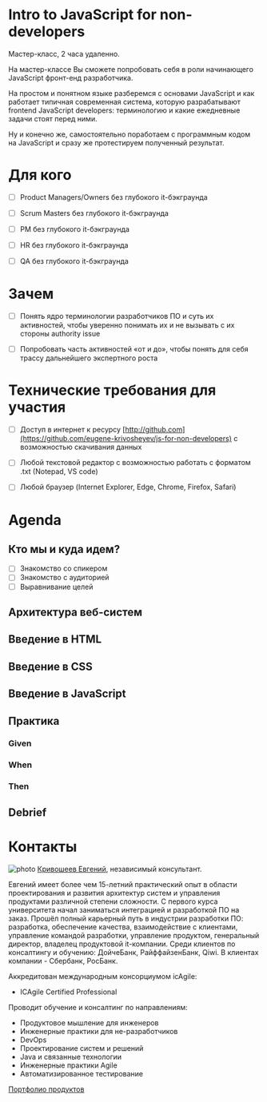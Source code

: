 Intro to JavaScript for non-developers
======================================
Мастер-класс, 2 часа удаленно.

На мастер-классе Вы сможете попробовать себя в роли начинающего JavaScript фронт-енд разработчика. 

На простом и понятном языке разберемся с основами JavaScript и как работает типичная современная система, которую разрабатывают frontend JavaScript developers: терминологию и какие ежедневные задачи стоят перед ними. 

Ну и конечно же, самостоятельно поработаем с программным кодом на JavaScript и сразу же протестируем полученный результат. 


Для кого
========
- [ ] Product Managers/Owners без глубокого it-бэкграунда
- [ ] Scrum Masters без глубокого it-бэкграунда
- [ ] PM без глубокого it-бэкграунда
- [ ] HR без глубокого it-бэкграунда
- [ ] QA без глубокого it-бэкграунда


Зачем
=====
- [ ] Понять ядро терминологии разработчиков ПО и суть их активностей, чтобы уверенно понимать их и не вызывать с их стороны authority issue
- [ ] Попробовать часть активностей «от и до», чтобы понять для себя трассу дальнейшего экспертного роста


Технические требования для участия
==================================
- [ ] Доступ в интернет к ресурсу [http://github.com](https://github.com/eugene-krivosheyev/js-for-non-developers) с возможностью скачивания данных
- [ ] Любой текстовой редактор с возможностью работать с форматом .txt (Notepad, VS code) 
- [ ] Любой браузер (Internet Explorer, Edge, Chrome, Firefox, Safari)


Agenda
======

Кто мы и куда идем?
-------------------
- [ ] Знакомство со спикером
- [ ] Знакомство с аудиторией
- [ ] Выравнивание целей

Архитектура веб-систем
----------------------

Введение в HTML
---------------

Введение в CSS
--------------

Введение в JavaScript
---------------------

Практика
--------
### Given
### When 
### Then

Debrief
-------

Контакты
========
![photo](https://www.dropbox.com/s/8a6wifngkkcr76z/18tu7ysz82r4i.jpg?dl=0)
[Кривошеев Евгений](http://ekrcv.page.link/qL6j), независимый консультант.

Евгений имеет более чем 15-летний практический опыт в области проектирования и развития архитектур систем и управления продуктами различной степени сложности. С первого курса университета начал заниматься интеграцией и разработкой ПО на заказ. Прошёл полный карьерный путь в индустрии разработки ПО: разработка, обеспечение качества, взаимодействие с клиентами, управление командой разработки, управление продуктом, генеральный директор, владелец продуктовой it-компании.
Среди клиентов по консалтингу и обучению: ДойчеБанк, РайффайзенБанк, Qiwi. В клиентах компании - Сбербанк, РосБанк.

Аккредитован международным консорциумом icAgile:
- ICAgile Certified Professional

Проводит обучение и консалтинг по направлениям:
- Продуктовое мышление для инженеров
- Инженерные практики для не-разработчиков
- DevOps
- Проектирование систем и решений
- Java и связанные технологии 
- Инженерные практики Agile
- Автоматизированное тестирование

[Портфолио продуктов](https://docs.google.com/document/d/1TEV3yMEBCz2m1GTdOoqGlbXDlaEihh4iA3qwlMrZWR4)
